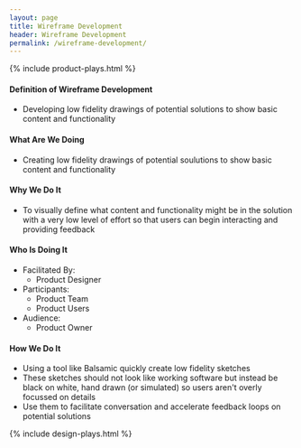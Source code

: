 ```yaml
---
layout: page
title: Wireframe Development
header: Wireframe Development
permalink: /wireframe-development/
---
```

<div class="row">
    <div class="col-md-3">
        {% include product-plays.html %}
    </div>
    <div class="col-md-6">
    <h4 class="Definition" id="Definition">
            Definition of Wireframe Development
        </h4>
        <ul>
            <li>
                Developing low fidelity drawings of potential solutions to show basic content and functionality
            </li>
        </ul>
        <h4 class="What" id="What">
            What Are We Doing
        </h4>
            <ul>
                <li>
                   Creating low fidelity drawings of potential soulutions to show basic content and functionality
                </li>
            </ul>
        <h4 class="Why" id="Why">
            Why We Do It
        </h4>
            <ul>
                <li>
                   To visually define what content and functionality might be in the solution with a very low level of effort so that users can begin interacting and providing feedback
                </li>
            </ul>
        <h4 class="Who" id="Who">
            Who Is Doing It
        </h4>
        <ul>
            <li>Facilitated By:
                <ul>
                    <li>Product Designer</li>
                </ul>
            </li>
            <li>Participants:
                <ul>
                    <li>Product Team</li>
                    <li>Product Users</li>
                </ul>
            </li>
            <li>Audience:
                <ul>
                    <li>Product Owner</li>
                </ul>
            </li>
        </ul>
<h4 class="How" id="How">
    How We Do It
</h4>
<ul>
    <li>Using a tool like Balsamic quickly create low fidelity sketches</li>
    <li>These sketches should not look like working software but instead be black on white, hand drawn (or simulated) so users aren't overly focussed on details</li>
    <li>Use them to facilitate conversation and accelerate feedback loops on potential solutions</li>
</ul>
    </div>
    <div class="col-md-3">
        {% include design-plays.html %}
    </div>
</div>
